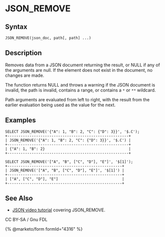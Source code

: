 
# JSON_REMOVE

## Syntax


```
JSON_REMOVE(json_doc, path[, path] ...)
```


## Description


Removes data from a JSON document returning the result, or NULL if any of the arguments are null. If the element does not exist in the document, no changes are made.


The function returns NULL and throws a warning if the JSON document is invalid, the path is invalid, contains a range, or contains a `*` or `**` wildcard.


Path arguments are evaluated from left to right, with the result from the earlier evaluation being used as the value for the next.


## Examples


```
SELECT JSON_REMOVE('{"A": 1, "B": 2, "C": {"D": 3}}', '$.C');
+-------------------------------------------------------+
| JSON_REMOVE('{"A": 1, "B": 2, "C": {"D": 3}}', '$.C') |
+-------------------------------------------------------+
| {"A": 1, "B": 2}                                      |
+-------------------------------------------------------+

SELECT JSON_REMOVE('["A", "B", ["C", "D"], "E"]', '$[1]');
+----------------------------------------------------+
| JSON_REMOVE('["A", "B", ["C", "D"], "E"]', '$[1]') |
+----------------------------------------------------+
| ["A", ["C", "D"], "E"]                             |
+----------------------------------------------------+
```

## See Also


* [JSON video tutorial](https://www.youtube.com/watch?v=sLE7jPETp8g) covering JSON_REMOVE.


CC BY-SA / Gnu FDL


{% @marketo/form formId="4316" %}
